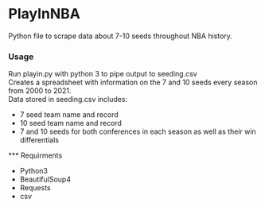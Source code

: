 # PlayInNBA
Python file to scrape data about 7-10 seeds throughout NBA history. 
### Usage  
Run playin.py with python 3 to pipe output to seeding.csv  
Creates a spreadsheet with information on the 7 and 10 seeds every season from 2000 to 2021.  
Data stored in seeding.csv includes:  
* 7 seed team name and record  
* 10 seed team name and record  
* 7 and 10 seeds for both conferences in each season as well as their win differentials  

*** Requirments  
* Python3  
* BeautifulSoup4  
* Requests  
* csv  

